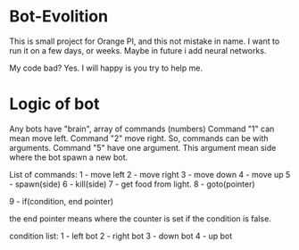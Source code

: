 # Bot-Evolition

This is small project for Orange PI, and this not mistake in name. I want to run it on a few days, or weeks. Maybe in future i add neural networks.

My code bad? Yes. I will happy is you try to help me.

# Logic of bot
Any bots have "brain", array of commands (numbers)
Command "1" can mean move left. Command "2" move right.
So, commands can be with arguments. Command "5" have one argument. This argument mean side where the bot spawn a new bot.

List of commands:
1 - move left
2 - move right
3 - move down
4 - move up
5 - spawn(side)
6 - kill(side)
7 - get food from light.
8 - goto(pointer)

9 - if(condition, end pointer)

the end pointer means where the counter is set if the condition is false.

condition list:
1 - left bot
2 - right bot
3 - down bot
4 - up bot
